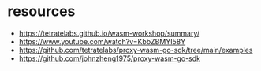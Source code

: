 # resources 
- https://tetratelabs.github.io/wasm-workshop/summary/
- https://www.youtube.com/watch?v=KbbZBMYI58Y
- https://github.com/tetratelabs/proxy-wasm-go-sdk/tree/main/examples
- https://github.com/johnzheng1975/proxy-wasm-go-sdk
